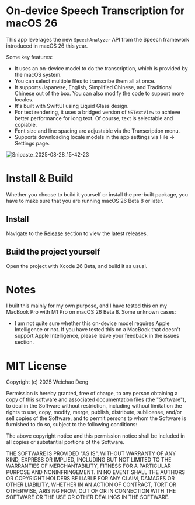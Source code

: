# On-device Speech Transcription for macOS 26

This app leverages the new `SpeechAnalyzer` API from the Speech framework introduced in macOS 26 this year.

Some key features:

- It uses an on-device model to do the transcription, which is provided by the macOS system.
- You can select multiple files to transcribe them all at once.
- It supports Japanese, English, Simplified Chinese, and Traditional Chinese out of the box. You can also modify the code to support more locales.
- It's built with SwiftUI using Liquid Glass design.
- For text rendering, it uses a bridged version of `NSTextView` to achieve better performance for long text. Of course, text is selectable and copiable.
- Font size and line spacing are adjustable via the Transcription menu.
- Supports downloading locale models in the app settings via File -> Settings page.

![Snipaste_2025-08-28_15-42-23](https://github.com/user-attachments/assets/5efb2c23-e966-4678-bab9-72ea50cedddd)

# Install & Build

Whether you choose to build it yourself or install the pre-built package, you have to make sure that you are running macOS 26 Beta 8 or later.

## Install

Navigate to the [Release](https://github.com/JuniperPhoton/SpeechTranscription/releases) section to view the latest releases.

## Build the project yourself

Open the project with Xcode 26 Beta, and build it as usual.

# Notes

I built this mainly for my own purpose, and I have tested this on my MacBook Pro with M1 Pro on macOS 26 Beta 8. Some unknown cases:

- I am not quite sure whether this on-device model requires Apple Intelligence or not. If you have tested this on a MacBook that doesn't support Apple Intelligence, please leave your feedback in the issues section.

# MIT License

Copyright (c) 2025 Weichao Deng

Permission is hereby granted, free of charge, to any person obtaining a copy
of this software and associated documentation files (the "Software"), to deal
in the Software without restriction, including without limitation the rights
to use, copy, modify, merge, publish, distribute, sublicense, and/or sell
copies of the Software, and to permit persons to whom the Software is
furnished to do so, subject to the following conditions:

The above copyright notice and this permission notice shall be included in all
copies or substantial portions of the Software.

THE SOFTWARE IS PROVIDED "AS IS", WITHOUT WARRANTY OF ANY KIND, EXPRESS OR
IMPLIED, INCLUDING BUT NOT LIMITED TO THE WARRANTIES OF MERCHANTABILITY,
FITNESS FOR A PARTICULAR PURPOSE AND NONINFRINGEMENT. IN NO EVENT SHALL THE
AUTHORS OR COPYRIGHT HOLDERS BE LIABLE FOR ANY CLAIM, DAMAGES OR OTHER
LIABILITY, WHETHER IN AN ACTION OF CONTRACT, TORT OR OTHERWISE, ARISING FROM,
OUT OF OR IN CONNECTION WITH THE SOFTWARE OR THE USE OR OTHER DEALINGS IN THE
SOFTWARE.
